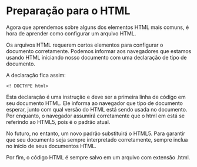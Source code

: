 # Preparação para o HTML

Agora que aprendemos sobre alguns dos elementos HTML mais comuns, é hora de aprender como configurar um arquivo HTML.

Os arquivos HTML requerem certos elementos para configurar o documento corretamente. Podemos informar aos navegadores que estamos usando HTML iniciando nosso documento com uma declaração de tipo de documento.

A declaração fica assim:

    <! DOCTYPE html>

Esta declaração é uma instrução e deve ser a primeira linha de código em seu documento HTML. Ele informa ao navegador que tipo de documento esperar, junto com qual versão do HTML está sendo usada no documento. Por enquanto, o navegador assumirá corretamente que o html em <!DOCTYPE html> está se referindo ao HTML5, pois é o padrão atual.

No futuro, no entanto, um novo padrão substituirá o HTML5. Para garantir que seu documento seja sempre interpretado corretamente, sempre inclua <!DOCTYPE html> no início de seus documentos HTML.

Por fim, o código HTML é sempre salvo em um arquivo com extensão .html.